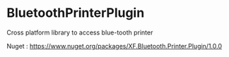 # BluetoothPrinterPlugin
Cross platform library to access blue-tooth printer 

Nuget : https://www.nuget.org/packages/XF.Bluetooth.Printer.Plugin/1.0.0    
